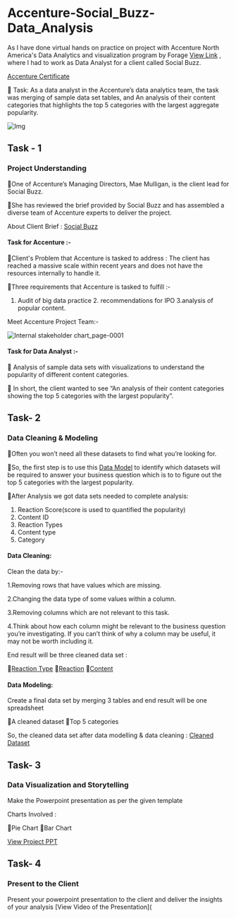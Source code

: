 # Accenture-Social_Buzz-Data_Analysis
As I have done virtual hands on practice on project with Accenture North America's Data Analytics and visualization program by Forage [View Link](https://www.theforage.com/simulations/accenture-nam/data-analytics-mmlb) , where I had to work as Data Analyst for a client called Social Buzz. 

[Accenture Certificate](https://drive.google.com/file/d/1zGLwDmuLWlJ6sIXQJUtKx53Xu_JpoI56/view?usp=drive_link)

🌟 Task: As a data analyst in the Accenture’s data analytics team, the task was merging of sample data set tables, and An analysis of their content categories that highlights the top 5 categories with the largest aggregate popularity.

![Img](https://github.com/shraddhasangave99/Accenture-Social_Buzz-Data_Analysis/assets/153710836/bb89489d-21c4-47af-afeb-119c1b797396)

## Task - 1
### Project Understanding

🔹One of Accenture’s Managing Directors, Mae Mulligan, is the client lead for Social Buzz.

🔹She has reviewed the brief provided by Social Buzz and has assembled a diverse team of Accenture experts to deliver the project.

About Client Brief : [Social Buzz](https://drive.google.com/file/d/1MWuo4xG2-PwrKssaIewkR9fbZ3fAyD46/view?usp=drive_link)

#### Task for Accenture :-

🔹Client's Problem that Accenture is tasked to address : The client has reached a massive scale within recent years and does not have the resources internally to handle it.

🔹Three requirements that Accenture is tasked to fulfill :- 
1. Audit of big data practice  2. recommendations for IPO  3.analysis of popular content.

Meet Accenture Project Team:-

![Internal stakeholder chart_page-0001](https://github.com/shraddhasangave99/Accenture-Social_Buzz-Data_Analysis/assets/153710836/da5bd83b-066c-402d-8088-d69bd36510bb)

#### Task for Data Analyst :-

🔹 Analysis of sample data sets with visualizations to understand the popularity of different content categories.

🔹 In short, the client wanted to see “An analysis of their content categories showing the top 5 categories with the largest popularity”.

## Task- 2
### Data Cleaning & Modeling
🔹Often you won’t need all these datasets to find what you’re looking for.

🔹So, the first step is to use this [Data Model](https://drive.google.com/file/d/1EsW1pSPR3tby8gMk4uHMPSfvPVYbu2pA/view?usp=drive_link) to identify which datasets will be required to answer your business question which is to to figure out the top 5 categories with the largest popularity.

🔹After Analysis we got data sets needed to complete analysis:

1. Reaction Score(score is used to quantified the popularity)
2. Content ID
3. Reaction Types
4. Content type
5. Category

#### Data Cleaning:

Clean the data by:-

  1.Removing rows that have values which are missing.

  2.Changing the data type of some values within a column.

  3.Removing columns which are not relevant to this task.

  4.Think about how each column might be relevant to the business question you’re investigating. If you can’t think of why a column may be useful, it may not be worth including it.

End result will be three cleaned data set :

🔹[Reaction Type](https://drive.google.com/file/d/1A-Usd3UjtkYCDRNbeDCqQRwRb46vCCaQ/view?usp=drive_link)
🔹[Reaction](https://drive.google.com/file/d/1_o-KkKUOzir0CKmLZbM1ihsCC1dwAVi0/view?usp=drive_link)
🔹[Content](https://drive.google.com/file/d/138pAkoVBczBHYxdCUD9RG8iQ8f4GaRE4/view?usp=drive_link)

#### Data Modeling:

Create a final data set by merging 3 tables and end result will be one spreadsheet

🔹A cleaned dataset
🔹Top 5 categories

So, the cleaned data set after data modelling & data cleaning : [Cleaned Dataset](https://docs.google.com/spreadsheets/d/1qcpela6NSbmOW-sv-gnGsgoY0qwSI4gh/edit?usp=drive_link&ouid=101672378480621843698&rtpof=true&sd=true)

## Task- 3
### Data Visualization and Storytelling

Make the Powerpoint presentation as per the given template

Charts Involved :

🔹Pie Chart
🔹Bar Chart

  [View Project PPT](https://docs.google.com/presentation/d/1R1xVLI3-OJxFcBWT8VANHrmnulMYt4bY/edit?usp=drive_link&ouid=101672378480621843698&rtpof=true&sd=true)

## Task- 4
### Present to the Client

Present your powerpoint presentation to the client and deliver the insights of your analysis
 [View Video of the Presentation](
